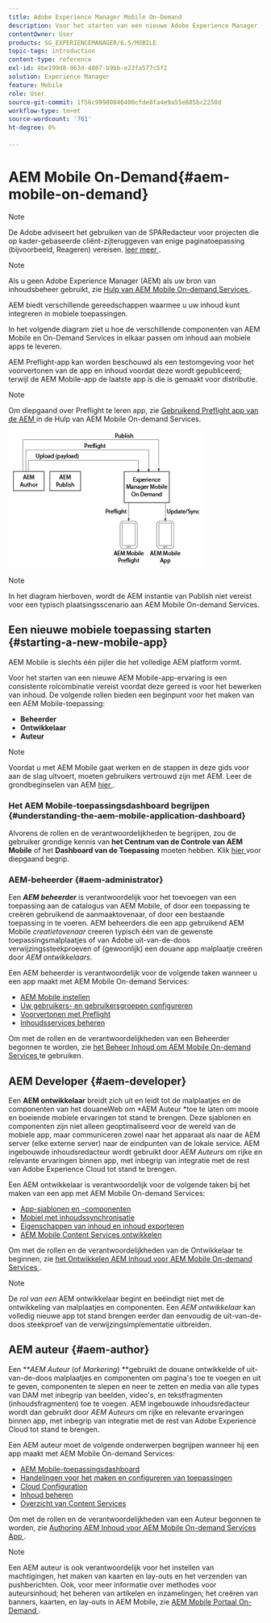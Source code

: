 ```yaml
---
title: Adobe Experience Manager Mobile On-Demand
description: Voor het starten van een nieuwe Adobe Experience Manager (AEM) Mobile-app-ervaring is een combinatie van rollen vereist voordat u inhoud kunt bewerken. Volg deze pagina om te beginnen met AEM mobiele On-Demand-services.
contentOwner: User
products: SG_EXPERIENCEMANAGER/6.5/MOBILE
topic-tags: introduction
content-type: reference
exl-id: 4be199d8-963d-4807-b9bb-e23fa577c5f2
solution: Experience Manager
feature: Mobile
role: User
source-git-commit: 1f56c99980846400cfde8fa4e9a55e885bc2258d
workflow-type: tm+mt
source-wordcount: '761'
ht-degree: 0%

---
```


# AEM Mobile On-Demand{#aem-mobile-on-demand}

>[!NOTE]
>
>De Adobe adviseert het gebruiken van de SPARedacteur voor projecten die op kader-gebaseerde cliënt-zijteruggeven van enige paginatoepassing (bijvoorbeeld, Reageren) vereisen. [ leer meer ](/help/sites-developing/spa-overview.md).

>[!NOTE]
>
>Als u geen Adobe Experience Manager (AEM) als uw bron van inhoudsbeheer gebruikt, zie [ Hulp van AEM Mobile On-demand Services ](https://helpx.adobe.com/digital-publishing-solution/topics.html).

AEM biedt verschillende gereedschappen waarmee u uw inhoud kunt integreren in mobiele toepassingen.

In het volgende diagram ziet u hoe de verschillende componenten van AEM Mobile en On-Demand Services in elkaar passen om inhoud aan mobiele apps te leveren.

AEM Preflight-app kan worden beschouwd als een testomgeving voor het voorvertonen van de app en inhoud voordat deze wordt gepubliceerd; terwijl de AEM Mobile-app de laatste app is die is gemaakt voor distributie.

>[!NOTE]
>
>Om diepgaand over Preflight te leren app, zie [ Gebruikend Preflight app van de AEM ](https://helpx.adobe.com/digital-publishing-solution/help/preflight-app.html) in de Hulp van AEM Mobile On-demand Services.

![ chlimage_1-171 ](assets/chlimage_1-171.png)

>[!NOTE]
>
>In het diagram hierboven, wordt de AEM instantie van Publish niet vereist voor een typisch plaatsingsscenario aan AEM Mobile On-demand Services.

## Een nieuwe mobiele toepassing starten {#starting-a-new-mobile-app}

AEM Mobile is slechts één pijler die het volledige AEM platform vormt.

Voor het starten van een nieuwe AEM Mobile-app-ervaring is een consistente rolcombinatie vereist voordat deze gereed is voor het bewerken van inhoud. De volgende rollen bieden een beginpunt voor het maken van een AEM Mobile-toepassing:

* **Beheerder**
* **Ontwikkelaar**
* **Auteur**

>[!NOTE]
>
>Voordat u met AEM Mobile gaat werken en de stappen in deze gids voor aan de slag uitvoert, moeten gebruikers vertrouwd zijn met AEM. Leer de grondbeginselen van AEM [ hier ](/help/sites-deploying/deploy.md).

### Het AEM Mobile-toepassingsdashboard begrijpen {#understanding-the-aem-mobile-application-dashboard}

Alvorens de rollen en de verantwoordelijkheden te begrijpen, zou de gebruiker grondige kennis van **het Centrum van de Controle van AEM Mobile** of het **Dashboard van de Toepassing** moeten hebben. Klik [ hier ](/help/mobile/mobile-apps-ondemand-application-dashboard.md) voor diepgaand begrip.

### AEM-beheerder {#aem-administrator}

Een ***AEM beheerder*** is verantwoordelijk voor het toevoegen van een toepassing aan de catalogus van AEM Mobile, of door een toepassing te creëren gebruikend de aanmaaktovenaar, of door een bestaande toepassing in te voeren. AEM beheerders die een app gebruikend AEM Mobile *creatietovenaar* creeren typisch één van de gewenste toepassingsmalplaatjes of van Adobe uit-van-de-doos verwijzingssteekproeven of (gewoonlijk) een douane app malplaatje creëren door *AEM ontwikkelaars.*

Een AEM beheerder is verantwoordelijk voor de volgende taken wanneer u een app maakt met AEM Mobile On-demand Services:

* [AEM Mobile instellen](/help/mobile/aem-mobile-setup.md)
* [Uw gebruikers- en gebruikersgroepen configureren](/help/mobile/aem-mobile-configure-users.md)
* [Voorvertonen met Preflight](/help/mobile/aem-mobile-manage-ondemand-services.md)
* [Inhoudsservices beheren](/help/mobile/developing-content-services.md)

Om met de rollen en de verantwoordelijkheden van een Beheerder begonnen te worden, zie [ het Beheer Inhoud om AEM Mobile On-demand Services ](/help/mobile/aem-mobile.md) te gebruiken.

## AEM Developer {#aem-developer}

Een **AEM ontwikkelaar** breidt zich uit en leidt tot de malplaatjes en de componenten van het douaneWeb om *AEM Auteur *toe te laten om mooie en boeiende mobiele ervaringen tot stand te brengen. Deze sjablonen en componenten zijn niet alleen geoptimaliseerd voor de wereld van de mobiele app, maar communiceren zowel naar het apparaat als naar de AEM server (elke externe server) naar de eindpunten van de lokale service. AEM ingebouwde inhoudsredacteur wordt gebruikt door *AEM Auteurs* om rijke en relevante ervaringen binnen app, met inbegrip van integratie met de rest van Adobe Experience Cloud tot stand te brengen.

Een AEM ontwikkelaar is verantwoordelijk voor de volgende taken bij het maken van een app met AEM Mobile On-demand Services:

* [App-sjablonen en -componenten](/help/mobile/app-templates-and-components1.md)
* [Mobiel met inhoudssynchronisatie](/help/mobile/mobile-ondemand-contentsync.md)
* [Eigenschappen van inhoud en inhoud exporteren](/help/mobile/on-demand-content-properties-exporting.md)
* [AEM Mobile Content Services ontwikkelen](/help/mobile/developing-content-services.md)

Om met de rollen en de verantwoordelijkheden van de Ontwikkelaar te beginnen, zie [ het Ontwikkelen AEM Inhoud voor AEM Mobile On-demand Services ](/help/mobile/aem-mobile-on-demand.md).

>[!NOTE]
>
>De *rol van een* AEM ontwikkelaar begint en beëindigt niet met de ontwikkeling van malplaatjes en componenten. Een *AEM ontwikkelaar* kan volledig nieuwe app tot stand brengen eerder dan eenvoudig de uit-van-de-doos steekproef van de verwijzingsimplementatie uitbreiden.

## AEM auteur {#aem-author}

Een ***AEM Auteur* (of *Markering*) **gebruikt de douane ontwikkelde of uit-van-de-doos malplaatjes en componenten om pagina&#39;s toe te voegen en uit te geven, componenten te slepen en neer te zetten en media van alle types van DAM met inbegrip van beelden, video&#39;s, en tekstfragmenten (inhoudsfragmenten) toe te voegen. AEM ingebouwde inhoudsredacteur wordt dan gebruikt door *AEM Auteurs* om rijke en relevante ervaringen binnen app, met inbegrip van integratie met de rest van Adobe Experience Cloud tot stand te brengen.

Een AEM auteur moet de volgende onderwerpen begrijpen wanneer hij een app maakt met AEM Mobile On-demand Services:

* [AEM Mobile-toepassingsdashboard](/help/mobile/mobile-apps-ondemand-application-dashboard.md)
* [Handelingen voor het maken en configureren van toepassingen](/help/mobile/mobile-apps-ondemand-application-create-configure-action.md)
* [Cloud Configuration](/help/mobile/mobile-on-demand-associating-an-on-demand-app-to-cloud-configuration.md)
* [Inhoud beheren](/help/mobile/mobile-apps-ondemand-manage-content-ondemand.md)
* [Overzicht van Content Services](/help/mobile/develop-content-as-a-service.md)

Om met de rollen en de verantwoordelijkheden van een Auteur begonnen te worden, zie [ Authoring AEM Inhoud voor AEM Mobile On-demand Services App ](/help/mobile/mobile-apps-ondemand.md).

>[!NOTE]
>
>Een AEM auteur is ook verantwoordelijk voor het instellen van machtigingen, het maken van kaarten en lay-outs en het verzenden van pushberichten. Ook, voor meer informatie over methodes voor auteursinhoud; het beheren van artikelen en inzamelingen; het creëren van banners, kaarten, en lay-outs in AEM Mobile, zie [ AEM Mobile Portaal On-Demand ](https://helpx.adobe.com/digital-publishing-solution/topics.html#dynamicpod_reference_2).
